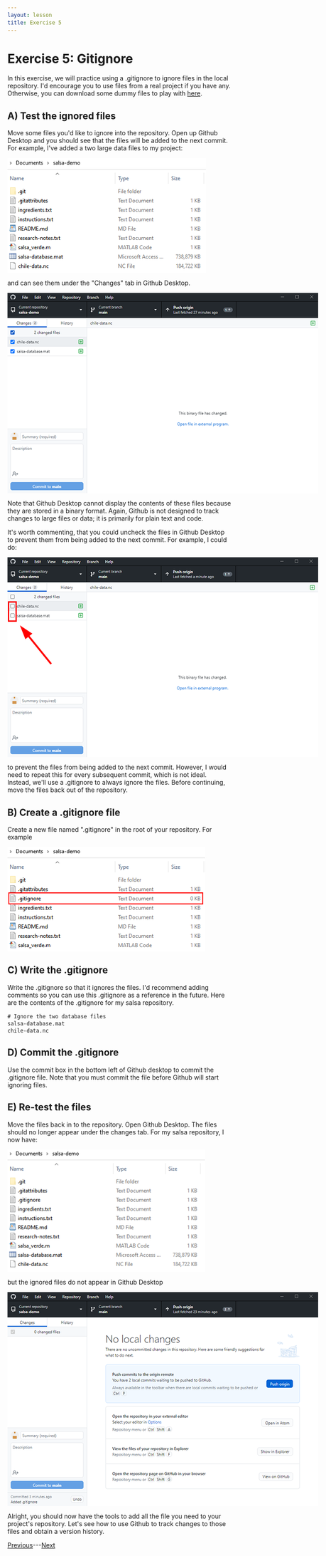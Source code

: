```yaml
---
layout: lesson
title: Exercise 5
---
```


# Exercise 5: Gitignore

In this exercise, we will practice using a .gitignore to ignore files in the local repository. I'd encourage you to use files from a real project if you have any. Otherwise, you can download some dummy files to play with <a href="ignore.zip" download>here</a>.

## A) Test the ignored files

Move some files you'd like to ignore into the repository. Open up Github Desktop and you should see that the files will be added to the next commit. For example, I've added a two large data files to my project:

<img src="..\assets\images\repo-contents-ignore.PNG" alt="A file browser shows the addition of two data files: 1. salsa-database.mat, and 2. chile-data.nc." style="max-width:447px;display:block">

and can see them under the "Changes" tab in Github Desktop.

<img src="..\assets\images\ignore-1.PNG" alt="A file browser shows the addition of two data files: 1. salsa-database.mat, and 2. chile-data.nc." style="max-width:700px;display:block">

Note that Github Desktop cannot display the contents of these files because they are stored in a binary format. Again, Github is not designed to track changes to large files or data; it is primarily for plain text and code.

It's worth commenting, that you could uncheck the files in Github Desktop to prevent them from being added to the next commit. For example, I could do:

<img src="..\assets\images\uncheck-ignore.png" alt="The check boxes beside salsa-database.mat and chile-data.nc in the Changes tab have been unchecked." style="max-width:700px;display:block">

to prevent the files from being added to the next commit. However, I would need to repeat this for every subsequent commit, which is not ideal. Instead, we'll use a .gitignore to always ignore the files. Before continuing, move the files back out of the repository.

## B) Create a .gitignore file

Create a new file named ".gitignore" in the root of your repository. For example

<img src="..\assets\images\new-ignore.png" alt="A file browser for the salsa repository now has a file named .gitignore." style="max-width:445px;display:block">

## C) Write the .gitignore

Write the .gitignore so that it ignores the files. I'd recommend adding comments so you can use this .gitignore as a reference in the future. Here are the contents of the .gitignore for my salsa repository.

```
# Ignore the two database files
salsa-database.mat
chile-data.nc
```

## D) Commit the .gitignore

Use the commit box in the bottom left of Github desktop to commit the .gitignore file. Note that you must commit the file before Github will start ignoring files.

## E) Re-test the files

Move the files back in to the repository. Open Github Desktop. The files should no longer appear under the changes tab. For my salsa repository, I now have:

<img src="..\assets\images\repo-contents-ignore2.PNG" alt="A file browser for the salsa repository now has a file named .gitignore as well as the two data files." style="max-width:445px;display:block">

but the ignored files do not appear in Github Desktop

<img src="..\assets\images\ignored.png" alt="Github Desktop does not acknowledge the addition of the data files to the salsa repository." style="max-width:700px;display:block">

Alright, you should now have the tools to add all the file you need to your project's repository. Let's see how to use Github to track changes to those files and obtain a version history.

[Previous](05-gitignore)---[Next](exercise-6)
